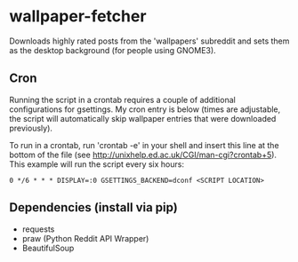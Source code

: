wallpaper-fetcher
=================

Downloads highly rated posts from the 'wallpapers' subreddit and sets them as the desktop background (for people using GNOME3).

## Cron

Running the script in a crontab requires a couple of additional configurations for gsettings. My cron entry is below (times are adjustable, the script will automatically skip wallpaper entries that were downloaded previously).

To run in a crontab, run 'crontab -e' in your shell and insert this line at the bottom of the file (see http://unixhelp.ed.ac.uk/CGI/man-cgi?crontab+5). This example will run the script every six hours:

    0 */6 * * * DISPLAY=:0 GSETTINGS_BACKEND=dconf <SCRIPT LOCATION>


## Dependencies (install via pip)

- requests
- praw (Python Reddit API Wrapper)
- BeautifulSoup